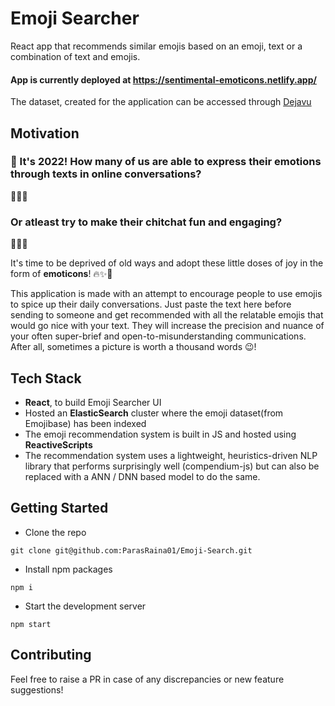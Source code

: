 # Emoji Searcher
React app that recommends similar emojis based on an emoji, text or a combination of text and emojis.

#### App is currently deployed at https://sentimental-emoticons.netlify.app/
The dataset, created for the application can be accessed through [Dejavu](https://dejavu.appbase.io/?appname=emoji-dataset&url=https://f1da7b624918:3331c67d-3477-4b24-aa89-aefc6ca4683e@appbase-demo-ansible-abxiydt-arc.searchbase.io&mode=edit)

## Motivation
### 🎉 It's 2022! How many of us are able to express their emotions through texts in online conversations? 

🤨🤨🤨

### Or atleast try to make their chitchat fun and engaging?

🙁🙁🙁

It's time to be deprived of old ways and adopt these little doses of joy in the form of **emoticons**! 🔥✨🥳

This application is made with an attempt to encourage people to use emojis to spice up their daily conversations. Just paste the text here before sending to someone and get recommended with all the relatable emojis that would go nice with your text.
They will increase the precision and nuance of your often super-brief and open-to-misunderstanding communications. 
After all, sometimes a picture is worth a thousand words 😉!

## Tech Stack
- **React**, to build Emoji Searcher UI
- Hosted an **ElasticSearch** cluster where the emoji dataset(from Emojibase) has been indexed
- The emoji recommendation system is built in JS and hosted using **ReactiveScripts**
- The recommendation system uses a lightweight, heuristics-driven NLP library that performs surprisingly well (compendium-js) but can also be replaced with a ANN / DNN based model to do the same.

## Getting Started
- Clone the repo
```ssh
git clone git@github.com:ParasRaina01/Emoji-Search.git
```
- Install npm packages
```ssh
npm i
```
- Start the development server
```ssh
npm start
```

## Contributing
Feel free to raise a PR in case of any discrepancies or new feature suggestions!
